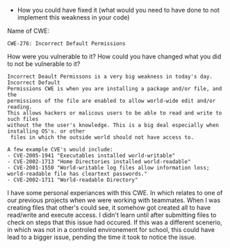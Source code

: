 
  * How you could have fixed it (what would you need to have done to not implement this weakness in your code)


Name of CWE:
```
CWE-276: Incorrect Default Permissions
```
How were you vulnerable to it?
How could you have changed what you did to not be vulnerable to it?

```
Incorrect Deault Permissons is a very big weakness in today's day. Incorrect Default
Permissions CWE is when you are installing a package and/or file, and the 
permissions of the file are enabled to allow world-wide edit and/or reading.
This allows hackers or malicous users to be able to read and write to such files
without the the user's knowledge. This is a big deal especially when installing OS's. or other
 files in which the outside world should not have access to.

A few example CVE's would include:
- CVE-2005-1941 "Executables installed world-writable"
- CVE-2002-1713 "Home Directories installed world-readable"
- CVE-2001-1550 "World-writable log files allow information loss; world-readable file has cleartext passwords."
- CVE-2002-1711 "World-readable Directory" 
```

I have some personal experiances with this CWE. In which relates to one of our previous projects
when we were working with teammates. When I was creating files that other's could see, it somehow got created
all to have read/write and execute access. I didn't learn until after submitting files to check on steps that
this issue had occured. If this was a different scenerio, in which was not in a controled environement for school,
this could have lead to a bigger issue, pending the time it took to notice the issue.
